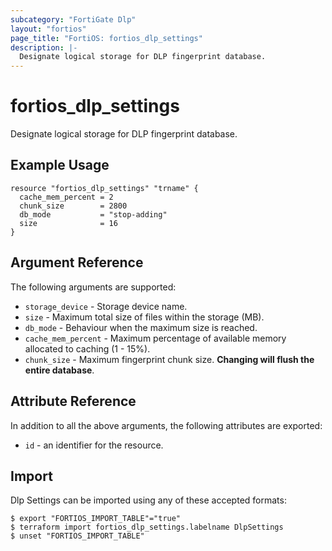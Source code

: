 ```yaml
---
subcategory: "FortiGate Dlp"
layout: "fortios"
page_title: "FortiOS: fortios_dlp_settings"
description: |-
  Designate logical storage for DLP fingerprint database.
---
```


# fortios_dlp_settings
Designate logical storage for DLP fingerprint database.

## Example Usage

```hcl
resource "fortios_dlp_settings" "trname" {
  cache_mem_percent = 2
  chunk_size        = 2800
  db_mode           = "stop-adding"
  size              = 16
}
```

## Argument Reference

The following arguments are supported:

* `storage_device` - Storage device name.
* `size` - Maximum total size of files within the storage (MB).
* `db_mode` - Behaviour when the maximum size is reached.
* `cache_mem_percent` - Maximum percentage of available memory allocated to caching (1 - 15%).
* `chunk_size` - Maximum fingerprint chunk size.  **Changing will flush the entire database**.


## Attribute Reference

In addition to all the above arguments, the following attributes are exported:
* `id` - an identifier for the resource.

## Import

Dlp Settings can be imported using any of these accepted formats:
```
$ export "FORTIOS_IMPORT_TABLE"="true"
$ terraform import fortios_dlp_settings.labelname DlpSettings
$ unset "FORTIOS_IMPORT_TABLE"
```
